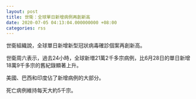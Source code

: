 ```yaml
---
layout: post
title: 世衛：全球單日新增病例再創新高
date: 2020-07-05 04:13:04.000000000 +08:00
categories: rss
---
```


世衛組織說，全球單日新增新型冠狀病毒確診個案再創新高。

世衛周六表示，過去24小時，全球新増21萬2千多宗病例，比6月28日的單日新增18萬9千多宗的舊紀錄顯著上升。

美國、巴西和印度佔了新增病例的大部分。

死亡病例維持每天大約5千宗。
